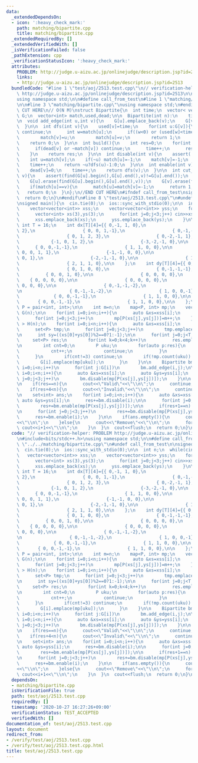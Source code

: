 ```yaml
---
data:
  _extendedDependsOn:
  - icon: ':heavy_check_mark:'
    path: matching/bipartite.cpp
    title: matching/bipartite.cpp
  _extendedRequiredBy: []
  _extendedVerifiedWith: []
  _isVerificationFailed: false
  _pathExtension: cpp
  _verificationStatusIcon: ':heavy_check_mark:'
  attributes:
    PROBLEM: http://judge.u-aizu.ac.jp/onlinejudge/description.jsp?id=2513
    links:
    - http://judge.u-aizu.ac.jp/onlinejudge/description.jsp?id=2513
  bundledCode: "#line 1 \"test/aoj/2513.test.cpp\"\n// verification-helper: PROBLEM\
    \ http://judge.u-aizu.ac.jp/onlinejudge/description.jsp?id=2513\n\n#include<bits/stdc++.h>\n\
    using namespace std;\n\n#define call_from_test\n#line 1 \"matching/bipartite.cpp\"\
    \n\n#line 3 \"matching/bipartite.cpp\"\nusing namespace std;\n#endif\n//BEGIN\
    \ CUT HERE\n// O(N M)\nstruct Bipartite{\n  int time;\n  vector< vector<int> >\
    \ G;\n  vector<int> match,used,dead;\n\n  Bipartite(int n):\n    time(0),G(n),match(n,-1),used(n,-1),dead(n,0){}\n\
    \n  void add_edge(int u,int v){\n    G[u].emplace_back(v);\n    G[v].emplace_back(u);\n\
    \  }\n\n  int dfs(int v){\n    used[v]=time;\n    for(int u:G[v]){\n      if(dead[u])\
    \ continue;\n      int w=match[u];\n      if((w<0) or (used[w]<time and dfs(w))){\n\
    \        match[v]=u;\n        match[u]=v;\n        return 1;\n      }\n    }\n\
    \    return 0;\n  }\n\n  int build(){\n    int res=0;\n    for(int v=0;v<(int)G.size();v++){\n\
    \      if(dead[v] or ~match[v]) continue;\n      time++;\n      res+=dfs(v);\n\
    \    }\n    return res;\n  }\n\n  int disable(int v){\n    assert(!dead[v]);\n\
    \    int u=match[v];\n    if(~u) match[u]=-1;\n    match[v]=-1;\n    dead[v]=1;\n\
    \    time++;\n    return ~u?dfs(u)-1:0;\n  }\n\n  int enable(int v){\n    assert(dead[v]);\n\
    \    dead[v]=0;\n    time++;\n    return dfs(v);\n  }\n\n  int cut_edge(int u,int\
    \ v){\n    assert(find(G[u].begin(),G[u].end(),v)!=G[u].end());\n    assert(find(G[v].begin(),G[v].end(),u)!=G[v].end());\n\
    \    G[u].erase(find(G[u].begin(),G[u].end(),v));\n    G[v].erase(find(G[v].begin(),G[v].end(),u));\n\
    \    if(match[u]==v){\n      match[u]=match[v]=-1;\n      return 1;\n    }\n \
    \   return 0;\n  }\n};\n//END CUT HERE\n#ifndef call_from_test\nsigned main(){\n\
    \  return 0;\n}\n#endif\n#line 8 \"test/aoj/2513.test.cpp\"\n#undef call_from_test\n\
    \nsigned main(){\n  cin.tie(0);\n  ios::sync_with_stdio(0);\n\n  int n;\n  while(cin>>n,n){\n\
    \    vector<vector<int>> xss;\n    vector<vector<int>> yss;\n    for(int i=0;i<n;i++){\n\
    \      vector<int> xs(3),ys(3);\n      for(int j=0;j<3;j++) cin>>xs[j]>>ys[j];\n\
    \      xss.emplace_back(xs);\n      yss.emplace_back(ys);\n    }\n\n    const\
    \ int T = 16;\n    int dx[T][4]={{ 0,-1, 1, 0},\n                  { 0, 1, 1,\
    \ 2},\n                  { 0, 0, 1,-1},\n                  { 0,-1,-1,-2},\n\n\
    \                  { 0, 1, 2, 3},\n                  { 0,-2,-1, 1},\n\n      \
    \            {-1, 0, 1, 2},\n                  {-3,-2,-1, 0},\n\n            \
    \      { 0, 0,-1,-1},\n                  { 1, 1, 0, 0},\n\n                  {\
    \ 0, 0, 1, 1},\n                  {-1,-1, 0, 0},\n\n                  {-1, 0,\
    \ 0, 1},\n                  {-2,-1,-1, 0},\n\n                  { 1, 0, 0,-1},\n\
    \                  { 2, 1, 1, 0},\n\n    };\n    int dy[T][4]={{ 0, 0, 0,-1},\n\
    \                  { 0, 1, 0, 0},\n                  { 0,-1,-1,-1},\n        \
    \          { 0, 0, 1, 0},\n\n                  { 0, 0, 0, 0},\n              \
    \    { 0, 0, 0, 0},\n\n                  { 0, 0, 0, 0},\n                  { 0,\
    \ 0, 0, 0},\n\n                  { 0,-1,-1,-2},\n                  { 1, 0, 0,-1},\n\
    \n                  { 0,-1,-1,-2},\n                  { 1, 0, 0,-1},\n\n     \
    \             { 0, 0,-1,-1},\n                  { 1, 1, 0, 0},\n\n           \
    \       { 0, 0,-1,-1},\n                  { 1, 1, 0, 0},\n\n    };\n\n    using\
    \ P = pair<int, int>;\n\n    int m=n;\n    map<P, int> mp;\n    vector<set<int>>\
    \ G(n);\n\n    for(int i=0;i<n;i++){\n      auto &xs=xss[i];\n      auto &ys=yss[i];\n\
    \      for(int j=0;j<3;j++)\n        mp[P(xs[j],ys[j])]=m++;\n    }\n\n    vector<set<int>\
    \ > H(n);\n    for(int i=0;i<n;i++){\n      auto &xs=xss[i];\n      auto &ys=yss[i];\n\
    \      set<P> tmp;\n      for(int j=0;j<3;j++)\n        tmp.emplace(xs[j],ys[j]);\n\
    \n      int sy=((xs[0]+ys[0])%2==0?1:-1);\n\n      for(int j=0;j<T;j++){\n   \
    \     set<P> res;\n        for(int k=0;k<4;k++)\n          res.emplace(xs[0]+dx[j][k],ys[0]+sy*dy[j][k]);\n\
    \n        int cnt=0;\n        P uku;\n        for(auto p:res){\n          if(tmp.count(p)){\n\
    \            cnt++;\n            continue;\n          }\n          uku=p;\n  \
    \      }\n        if(cnt!=3) continue;\n        if(!mp.count(uku)) mp[uku]=m++;\n\
    \        G[i].emplace(mp[uku]);\n      }\n    }\n\n    Bipartite bm(m);\n    for(int\
    \ i=0;i<n;i++)\n      for(int j:G[i])\n        bm.add_edge(i,j);\n\n    for(int\
    \ i=0;i<n;i++){\n      auto &xs=xss[i];\n      auto &ys=yss[i];\n      for(int\
    \ j=0;j<3;j++)\n        bm.disable(mp[P(xs[j],ys[j])]);\n    }\n\n    int res=bm.build();\n\
    \n    if(res==n){\n      cout<<\"Valid\"<<\"\\n\";\n      continue;\n    }\n\n\
    \    if(res+4<n){\n      cout<<\"Invalid\"<<\"\\n\";\n      continue;\n    }\n\
    \n    set<int> ans;\n    for(int i=0;i<n;i++){\n      auto &xs=xss[i];\n     \
    \ auto &ys=yss[i];\n      res+=bm.disable(i);\n\n      for(int j=0;j<3;j++)\n\
    \        res+=bm.enable(mp[P(xs[j],ys[j])]);\n\n      if(res+1==n) ans.emplace(i);\n\
    \n      for(int j=0;j<3;j++)\n        res+=bm.disable(mp[P(xs[j],ys[j])]);\n\n\
    \      res+=bm.enable(i);\n    }\n\n    if(ans.empty()){\n      cout<<\"Invalid\"\
    <<\"\\n\";\n    }else{\n      cout<<\"Remove\"<<\"\\n\";\n      for(int i:ans)\
    \ cout<<i+1<<\"\\n\";\n    }\n  }\n  cout<<flush;\n  return 0;\n}\n"
  code: "// verification-helper: PROBLEM http://judge.u-aizu.ac.jp/onlinejudge/description.jsp?id=2513\n\
    \n#include<bits/stdc++.h>\nusing namespace std;\n\n#define call_from_test\n#include\
    \ \"../../matching/bipartite.cpp\"\n#undef call_from_test\n\nsigned main(){\n\
    \  cin.tie(0);\n  ios::sync_with_stdio(0);\n\n  int n;\n  while(cin>>n,n){\n \
    \   vector<vector<int>> xss;\n    vector<vector<int>> yss;\n    for(int i=0;i<n;i++){\n\
    \      vector<int> xs(3),ys(3);\n      for(int j=0;j<3;j++) cin>>xs[j]>>ys[j];\n\
    \      xss.emplace_back(xs);\n      yss.emplace_back(ys);\n    }\n\n    const\
    \ int T = 16;\n    int dx[T][4]={{ 0,-1, 1, 0},\n                  { 0, 1, 1,\
    \ 2},\n                  { 0, 0, 1,-1},\n                  { 0,-1,-1,-2},\n\n\
    \                  { 0, 1, 2, 3},\n                  { 0,-2,-1, 1},\n\n      \
    \            {-1, 0, 1, 2},\n                  {-3,-2,-1, 0},\n\n            \
    \      { 0, 0,-1,-1},\n                  { 1, 1, 0, 0},\n\n                  {\
    \ 0, 0, 1, 1},\n                  {-1,-1, 0, 0},\n\n                  {-1, 0,\
    \ 0, 1},\n                  {-2,-1,-1, 0},\n\n                  { 1, 0, 0,-1},\n\
    \                  { 2, 1, 1, 0},\n\n    };\n    int dy[T][4]={{ 0, 0, 0,-1},\n\
    \                  { 0, 1, 0, 0},\n                  { 0,-1,-1,-1},\n        \
    \          { 0, 0, 1, 0},\n\n                  { 0, 0, 0, 0},\n              \
    \    { 0, 0, 0, 0},\n\n                  { 0, 0, 0, 0},\n                  { 0,\
    \ 0, 0, 0},\n\n                  { 0,-1,-1,-2},\n                  { 1, 0, 0,-1},\n\
    \n                  { 0,-1,-1,-2},\n                  { 1, 0, 0,-1},\n\n     \
    \             { 0, 0,-1,-1},\n                  { 1, 1, 0, 0},\n\n           \
    \       { 0, 0,-1,-1},\n                  { 1, 1, 0, 0},\n\n    };\n\n    using\
    \ P = pair<int, int>;\n\n    int m=n;\n    map<P, int> mp;\n    vector<set<int>>\
    \ G(n);\n\n    for(int i=0;i<n;i++){\n      auto &xs=xss[i];\n      auto &ys=yss[i];\n\
    \      for(int j=0;j<3;j++)\n        mp[P(xs[j],ys[j])]=m++;\n    }\n\n    vector<set<int>\
    \ > H(n);\n    for(int i=0;i<n;i++){\n      auto &xs=xss[i];\n      auto &ys=yss[i];\n\
    \      set<P> tmp;\n      for(int j=0;j<3;j++)\n        tmp.emplace(xs[j],ys[j]);\n\
    \n      int sy=((xs[0]+ys[0])%2==0?1:-1);\n\n      for(int j=0;j<T;j++){\n   \
    \     set<P> res;\n        for(int k=0;k<4;k++)\n          res.emplace(xs[0]+dx[j][k],ys[0]+sy*dy[j][k]);\n\
    \n        int cnt=0;\n        P uku;\n        for(auto p:res){\n          if(tmp.count(p)){\n\
    \            cnt++;\n            continue;\n          }\n          uku=p;\n  \
    \      }\n        if(cnt!=3) continue;\n        if(!mp.count(uku)) mp[uku]=m++;\n\
    \        G[i].emplace(mp[uku]);\n      }\n    }\n\n    Bipartite bm(m);\n    for(int\
    \ i=0;i<n;i++)\n      for(int j:G[i])\n        bm.add_edge(i,j);\n\n    for(int\
    \ i=0;i<n;i++){\n      auto &xs=xss[i];\n      auto &ys=yss[i];\n      for(int\
    \ j=0;j<3;j++)\n        bm.disable(mp[P(xs[j],ys[j])]);\n    }\n\n    int res=bm.build();\n\
    \n    if(res==n){\n      cout<<\"Valid\"<<\"\\n\";\n      continue;\n    }\n\n\
    \    if(res+4<n){\n      cout<<\"Invalid\"<<\"\\n\";\n      continue;\n    }\n\
    \n    set<int> ans;\n    for(int i=0;i<n;i++){\n      auto &xs=xss[i];\n     \
    \ auto &ys=yss[i];\n      res+=bm.disable(i);\n\n      for(int j=0;j<3;j++)\n\
    \        res+=bm.enable(mp[P(xs[j],ys[j])]);\n\n      if(res+1==n) ans.emplace(i);\n\
    \n      for(int j=0;j<3;j++)\n        res+=bm.disable(mp[P(xs[j],ys[j])]);\n\n\
    \      res+=bm.enable(i);\n    }\n\n    if(ans.empty()){\n      cout<<\"Invalid\"\
    <<\"\\n\";\n    }else{\n      cout<<\"Remove\"<<\"\\n\";\n      for(int i:ans)\
    \ cout<<i+1<<\"\\n\";\n    }\n  }\n  cout<<flush;\n  return 0;\n}\n"
  dependsOn:
  - matching/bipartite.cpp
  isVerificationFile: true
  path: test/aoj/2513.test.cpp
  requiredBy: []
  timestamp: '2020-10-27 16:27:26+09:00'
  verificationStatus: TEST_ACCEPTED
  verifiedWith: []
documentation_of: test/aoj/2513.test.cpp
layout: document
redirect_from:
- /verify/test/aoj/2513.test.cpp
- /verify/test/aoj/2513.test.cpp.html
title: test/aoj/2513.test.cpp
---
```


